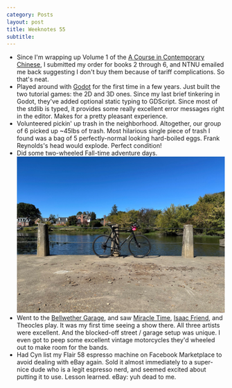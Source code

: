 ```yaml
---
category: Posts
layout: post
title: Weeknotes 55
subtitle:
---
```

- Since I'm wrapping up Volume 1 of the [A Course in Contemporary
Chinese](http://www.mtc.ntnu.edu.tw/eng/book/A_Course_in_Contemporary_Chinese.html),
I submitted my order for books 2 through 6, and NTNU emailed me back suggesting
I don't buy them because of tariff complications. So that's neat.
- Played around with [Godot](https://godotengine.org) for the first time in a
few years. Just built the two tutorial games: the 2D and 3D ones. Since my last
brief tinkering in Godot, they've added optional static typing to GDScript.
Since most of the stdlib is typed, it provides some really excellent error
messages right in the editor. Makes for a pretty pleasant experience.
- Volunteered pickin' up trash in the neighborhood. Altogether, our group of 6
picked up ~45lbs of trash. Most hilarious single piece of trash I found was a
bag of 5 perfectly-normal looking hard-boiled eggs. Frank Reynolds's head would
explode. Perfect condition!
- Did some two-wheeled Fall-time adventure days.
![](/assets/images/articles/bryan-park-bicycle.jpg)
- Went to the [Bellwether Garage](https://www.instagram.com/bellwether_garage/),
  and saw [Miracle Time](https://miracletimerva.bandcamp.com), [Isaac
Friend](https://isaacfriend.bandcamp.com/), and Theocles play. It was my first
time seeing a show there. All three artists were excellent. And the blocked-off
street / garage setup was unique. I even got to peep some excellent vintage
motorcycles they'd wheeled out to make room for the bands.
- Had Cyn list my Flair 58 espresso machine on Facebook Marketplace to avoid
dealing with eBay again. Sold it almost immediately to a super-nice dude
who is a legit espresso nerd, and seemed excited about putting it to use.
Lesson learned. eBay: yuh dead to me.
